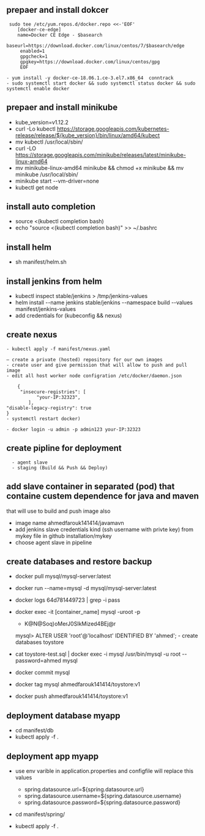 ##  prepaer and install dokcer  
 	 sudo tee /etc/yum.repos.d/docker.repo <<-'EOF'  
   		[docker-ce-edge]
   		name=Docker CE Edge - $basearch
	    	baseurl=https://download.docker.com/linux/centos/7/$basearch/edge
   		 enabled=1
   		 gpgcheck=1
   		 gpgkey=https://download.docker.com/linux/centos/gpg
   		 EOF 
    
    - yum install -y docker-ce-18.06.1.ce-3.el7.x86_64  conntrack 
    - sudo systemctl start docker && sudo systemctl status docker && sudo systemctl enable docker

##  prepaer and install minikube  
  - kube_version=v1.12.2
  - curl -Lo kubectl https://storage.googleapis.com/kubernetes-release/release/${kube_version}/bin/linux/amd64/kubect
  - mv kubectl /usr/local/sbin/
  - curl -LO https://storage.googleapis.com/minikube/releases/latest/minikube-linux-amd64
  - mv minikube-linux-amd64 minikube && chmod +x minikube && mv minikube /usr/local/sbin/
  - minikube start --vm-driver=none
  - kubectl get node
 
##  install auto completion   
  - source <(kubectl completion bash) 
  - echo "source <(kubectl completion bash)" >> ~/.bashrc

## install helm 
 - sh manifest/helm.sh 
   
## install jenkins from helm 
   - kubectl inspect stable/jenkins > /tmp/jenkins-values
   - helm install --name jenkins stable/jenkins --namespace build  --values manifest/jenkins-values
   - add credentials for (kubeconfig && nexus)

## create nexus 
    - kubectl apply -f manifest/nexus.yaml 

    – create a private (hosted) repository for our own images
    - create user and give permission that will allow to push and pull image 
    - edit all host worker node configration /etc/docker/daemon.json

  		{
 		 "insecure-registries": [
   		       "your-IP:32323",
  			],
  	"disable-legacy-registry": true
	}
    - systemctl restart docker)
 
    - docker login -u admin -p admin123 your-IP:32323



## create pipline for deployment 
      - agent slave 
      - staging (Build && Push && Deploy)

## add slave container in separated (pod) that containe custem dependence for java and maven 
that will use to build and push image also
   - image name ahmedfarouk141414/javamavn
   - add jenkins slave credentials kind (ssh username with privte key) from mykey file in github installation/mykey 
   - choose agent slave in pipeline

## create databases and restore backup
  - docker pull mysql/mysql-server:latest
  - docker run --name=mysql -d mysql/mysql-server:latest
  - docker logs 64d781449723 | grep -i pass
  - docker exec -it [container_name] mysql -uroot -p
       - K@N@Soq)oMerJ0SIkMized4BEj@r
       
    mysql> ALTER USER 'root'@'localhost' IDENTIFIED BY 'ahmed';
           -  create databases toystore
         
  - cat toystore-test.sql  | docker exec -i mysql /usr/bin/mysql -u root --password=ahmed mysql
  - docker commit mysql 
  - docker tag mysql  ahmedfarouk141414/toystore:v1
  - docker push  ahmedfarouk141414/toystore:v1

## deployment database myapp 
  - cd manifest/db
  - kubectl apply -f . 

## deployment app myapp 
  - use env varible in  application.properties and configfile will replace this values 

   	- spring.datasource.url=${spring.datasource.url}
	- spring.datasource.username=${spring.datasource.username}
	- spring.datasource.password=${spring.datasource.password}
	
  - cd manifest/spring/
  - kubectl apply -f  .




